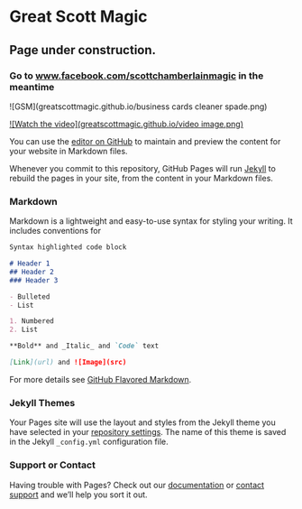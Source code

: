 # Great Scott Magic
## Page under construction.  
### Go to www.facebook.com/scottchamberlainmagic in the meantime

![GSM](greatscottmagic.github.io/business cards cleaner spade.png)

[![Watch the video](greatscottmagic.github.io/video image.png)](https://www.youtube.com/watch?v=VLzeWVlbWoY)


You can use the [editor on GitHub](https://github.com/greatscottmagic/greatscottmagic.github.io/edit/master/README.md) to maintain and preview the content for your website in Markdown files.

Whenever you commit to this repository, GitHub Pages will run [Jekyll](https://jekyllrb.com/) to rebuild the pages in your site, from the content in your Markdown files.

### Markdown

Markdown is a lightweight and easy-to-use syntax for styling your writing. It includes conventions for

```markdown
Syntax highlighted code block

# Header 1
## Header 2
### Header 3

- Bulleted
- List

1. Numbered
2. List

**Bold** and _Italic_ and `Code` text

[Link](url) and ![Image](src)
```

For more details see [GitHub Flavored Markdown](https://guides.github.com/features/mastering-markdown/).

### Jekyll Themes

Your Pages site will use the layout and styles from the Jekyll theme you have selected in your [repository settings](https://github.com/greatscottmagic/greatscottmagic.github.io/settings). The name of this theme is saved in the Jekyll `_config.yml` configuration file.

### Support or Contact

Having trouble with Pages? Check out our [documentation](https://help.github.com/categories/github-pages-basics/) or [contact support](https://github.com/contact) and we’ll help you sort it out.
